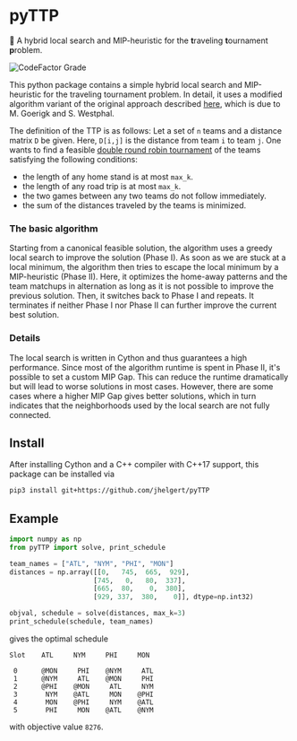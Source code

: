 # pyTTP

🏈 A hybrid local search and MIP-heuristic for the **t**raveling **t**ournament **p**roblem.

![CodeFactor Grade](https://img.shields.io/codefactor/grade/github/jhelgert/pyTTP/master)

This python package contains a simple hybrid local search and MIP-heuristic for 
the traveling tournament problem.
In detail, it uses a modified algorithm variant of the original approach described 
[here](https://link.springer.com/article/10.1007%2Fs10479-014-1586-6), which is 
due to M. Goerigk and S. Westphal.

The definition of the TTP is as follows: Let a set of `n` teams and a distance 
matrix `D` be given. Here, `D[i,j]` is the distance from team `i` to team `j`. 
One wants to find a feasible 
[double round robin tournament](https://en.wikipedia.org/wiki/Round-robin_tournament) 
of the teams satisfying the following conditions:

- the length of any home stand is at most `max_k`.
- the length of any road trip is at most `max_k`.
- the two games between any two teams do not follow immediately.
- the sum of the distances traveled by the teams is minimized.

### The basic algorithm

Starting from a canonical feasible solution, the algorithm uses a greedy local 
search to improve the solution (Phase I). As soon as we are stuck at a local 
minimum, the algorithm then tries to escape the local minimum by a MIP-heuristic 
(Phase II). Here, it optimizes the home-away patterns and the team matchups in 
alternation as long as it is not possible to improve the previous solution. 
Then, it switches back to Phase I and repeats. It terminates if neither Phase I 
nor Phase II can further improve the current best solution.

### Details

The local search is written in Cython and thus guarantees a high performance. 
Since most of the algorithm runtime is spent in Phase II, it's possible to set a 
custom MIP Gap. This can reduce the runtime dramatically but will lead to worse 
solutions in most cases. However, there are some cases where a higher MIP Gap 
gives better solutions, which in turn indicates that the neighborhoods used by 
the local search are not fully connected.

## Install

After installing Cython and a C++ compiler with C++17 support, this package
can be installed via

``` bash
pip3 install git+https://github.com/jhelgert/pyTTP
```

## Example

``` python
import numpy as np
from pyTTP import solve, print_schedule

team_names = ["ATL", "NYM", "PHI", "MON"]
distances = np.array([[0,   745,  665,  929],
                     [745,   0,   80,  337],
                     [665,  80,    0,  380],
                     [929, 337,  380,    0]], dtype=np.int32)

objval, schedule = solve(distances, max_k=3)
print_schedule(schedule, team_names)
```

gives the optimal schedule

``` none
Slot    ATL     NYM     PHI     MON

 0      @MON     PHI    @NYM     ATL
 1      @NYM     ATL    @MON     PHI
 2      @PHI    @MON     ATL     NYM
 3       NYM    @ATL     MON    @PHI 
 4       MON    @PHI     NYM    @ATL 
 5       PHI     MON    @ATL    @NYM 
```

with objective value `8276`.
